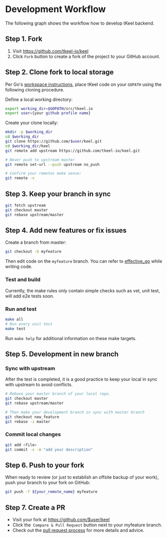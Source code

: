 # Development Workflow

The following graph shows the workflow how to develop tKeel backend.

## Step 1. Fork

1. Visit https://github.com/tkeel-io/keel
2. Click `Fork` button to create a fork of the project to your GitHub account.

## Step 2. Clone fork to local storage

Per Go's [workspace instructions](https://golang.org/doc/code.html#Workspaces), place tKeel code on your `GOPATH` using the following cloning procedure.

Define a local working directory:

```bash
export working_dir=$GOPATH/src/tkeel.io
export user={your github profile name}
```

Create your clone locally:

```bash
mkdir -p $working_dir
cd $working_dir
git clone https://github.com/$user/keel.git
cd $working_dir/keel
git remote add upstream https://github.com/tkeel-io/keel.git

# Never push to upstream master
git remote set-url --push upstream no_push

# Confirm your remotes make sense:
git remote -v
```

## Step 3. Keep your branch in sync

```bash
git fetch upstream
git checkout master
git rebase upstream/master
```

## Step 4. Add new features or fix issues

Create a branch from master:

```bash
git checkout -b myfeature
```

Then edit code on the `myfeature` branch. You can refer to [effective_go](https://golang.org/doc/effective_go.html) while writing code.

### Test and build

Currently, the make rules only contain simple checks such as vet, unit test, will add e2e tests soon.

### Run and test

```bash
make all
# Run every unit test
make test
```

Run `make help` for additional information on these make targets.

## Step 5. Development in new branch

### Sync with upstream

After the test is completed, it is a good practice to keep your local in sync with upstream to avoid conflicts.

```bash
# Rebase your master branch of your local repo.
git checkout master
git rebase upstream/master

# Then make your development branch in sync with master branch
git checkout new_feature
git rebase -i master
```

### Commit local changes

```bash
git add <file>
git commit -s -m "add your description"
```

## Step 6. Push to your fork

When ready to review (or just to establish an offsite backup of your work), push your branch to your fork on GitHub:

```bash
git push -f ${your_remote_name} myfeature
```

## Step 7. Create a PR

- Visit your fork at https://github.com/$user/keel
- Click the` Compare & Pull Request` button next to your myfeature branch.
- Check out the [pull request process](pull-request.md) for more details and advice.
